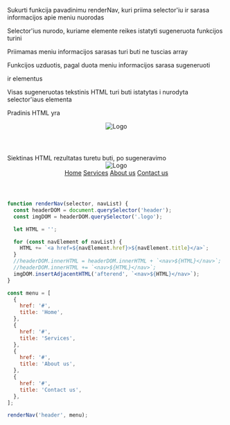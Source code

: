 Sukurti funkcija pavadinimu renderNav, kuri priima selector'iu ir sarasa informacijos apie meniu nuorodas

Selector'ius nurodo, kuriame elemente reikes istatyti sugeneruota funkcijos turini

Priimamas meniu informacijos sarasas turi buti ne tuscias array

Funkcijos uzduotis, pagal duota meniu informacijos sarasa sugeneruoti <nav> ir <a> elementus

Visas sugeneruotas tekstinis HTML turi buti istatytas i nurodyta selector'iaus elementa

Pradinis HTML yra

<header>
  <img src="#" alt="Logo" class="logo" />
</header>
Siektinas HTML rezultatas turetu buti, po sugeneravimo

<header>
  <img src="#" alt="Logo" class="logo" />
  <nav>
    <a href="#">Home</a>
    <a href="#">Services</a>
    <a href="#">About us</a>
    <a href="#">Contact us</a>
  </nav>
</header>

```js
function renderNav(selector, navList) {
  const headerDOM = document.querySelector('header');
  const imgDOM = headerDOM.querySelector('.logo');

  let HTML = '';

  for (const navElement of navList) {
    HTML += `<a href=${navElement.href}>${navElement.title}</a>`;
  }
  //headerDOM.innerHTML = headerDOM.innerHTML + `<nav>${HTML}</nav>`;
  //headerDOM.innerHTML += `<nav>${HTML}</nav>`;
  imgDOM.insertAdjacentHTML('afterend', `<nav>${HTML}</nav>`);
}

const menu = [
  {
    href: '#',
    title: 'Home',
  },
  {
    href: '#',
    title: 'Services',
  },
  {
    href: '#',
    title: 'About us',
  },
  {
    href: '#',
    title: 'Contact us',
  },
];

renderNav('header', menu);
```

